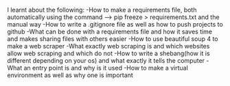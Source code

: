 I learnt about the following:
-How to make a requirements file, both automatically using the command --> pip freeze > requirements.txt and the manual way
-How to write a .gitignore file as well as how to push projects to github
-What can be done with a requirements file and how it saves time and makes sharing files with others easier
-How to use beautiful soup 4 to make a web scraper
-What exactly web scraping is and which websites allow web scraping and which do not
-How to write a shebang(how it is different depending on your os) and what exactly it tells the computer
-What an entry point is and why is it used 
-How to make a virtual environment as well as why one is important  
